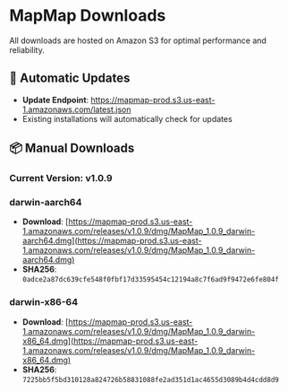 # MapMap Downloads

All downloads are hosted on Amazon S3 for optimal performance and reliability.

## 🔄 Automatic Updates

- **Update Endpoint**: https://mapmap-prod.s3.us-east-1.amazonaws.com/latest.json
- Existing installations will automatically check for updates

## 📦 Manual Downloads

### Current Version: v1.0.9

### darwin-aarch64

- **Download**: [https://mapmap-prod.s3.us-east-1.amazonaws.com/releases/v1.0.9/dmg/MapMap_1.0.9_darwin-aarch64.dmg](https://mapmap-prod.s3.us-east-1.amazonaws.com/releases/v1.0.9/dmg/MapMap_1.0.9_darwin-aarch64.dmg)
- **SHA256**: `0adce2a87dc639cfe548f0fbf17d33595454c12194a8c7f6ad9f9472e6fe804f`

### darwin-x86-64

- **Download**: [https://mapmap-prod.s3.us-east-1.amazonaws.com/releases/v1.0.9/dmg/MapMap_1.0.9_darwin-x86_64.dmg](https://mapmap-prod.s3.us-east-1.amazonaws.com/releases/v1.0.9/dmg/MapMap_1.0.9_darwin-x86_64.dmg)
- **SHA256**: `7225bb5f5bd310128a824726b58831088fe2ad351d1ac4655d3089b4d4cdd8d9`

